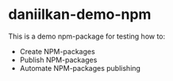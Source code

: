 # daniilkan-demo-npm

This is a demo npm-package for testing how to:

- Create NPM-packages
- Publish NPM-packages
- Automate NPM-packages publishing
